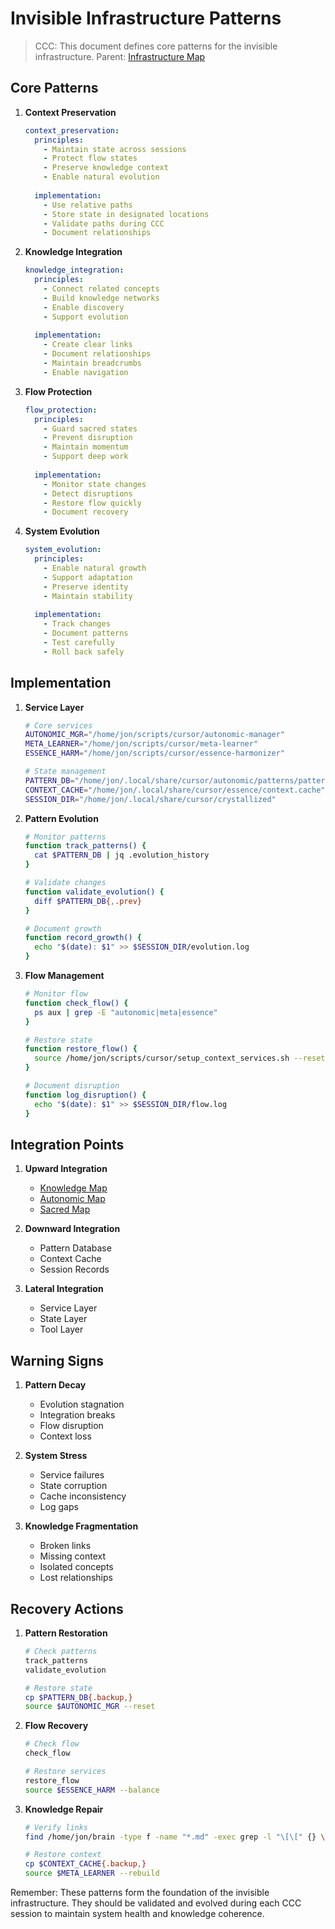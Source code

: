# Invisible Infrastructure Patterns
> CCC: This document defines core patterns for the invisible infrastructure.
> Parent: [Infrastructure Map](brain/invisible/INVISIBLE_MAP.md)

## Core Patterns

1. **Context Preservation**
   ```yaml
   context_preservation:
     principles:
       - Maintain state across sessions
       - Protect flow states
       - Preserve knowledge context
       - Enable natural evolution
     
     implementation:
       - Use relative paths
       - Store state in designated locations
       - Validate paths during CCC
       - Document relationships
   ```

2. **Knowledge Integration**
   ```yaml
   knowledge_integration:
     principles:
       - Connect related concepts
       - Build knowledge networks
       - Enable discovery
       - Support evolution
     
     implementation:
       - Create clear links
       - Document relationships
       - Maintain breadcrumbs
       - Enable navigation
   ```

3. **Flow Protection**
   ```yaml
   flow_protection:
     principles:
       - Guard sacred states
       - Prevent disruption
       - Maintain momentum
       - Support deep work
     
     implementation:
       - Monitor state changes
       - Detect disruptions
       - Restore flow quickly
       - Document recovery
   ```

4. **System Evolution**
   ```yaml
   system_evolution:
     principles:
       - Enable natural growth
       - Support adaptation
       - Preserve identity
       - Maintain stability
     
     implementation:
       - Track changes
       - Document patterns
       - Test carefully
       - Roll back safely
   ```

## Implementation

1. **Service Layer**
   ```bash
   # Core services
   AUTONOMIC_MGR="/home/jon/scripts/cursor/autonomic-manager"
   META_LEARNER="/home/jon/scripts/cursor/meta-learner"
   ESSENCE_HARM="/home/jon/scripts/cursor/essence-harmonizer"
   
   # State management
   PATTERN_DB="/home/jon/.local/share/cursor/autonomic/patterns/pattern_database.json"
   CONTEXT_CACHE="/home/jon/.local/share/cursor/essence/context.cache"
   SESSION_DIR="/home/jon/.local/share/cursor/crystallized"
   ```

2. **Pattern Evolution**
   ```bash
   # Monitor patterns
   function track_patterns() {
     cat $PATTERN_DB | jq .evolution_history
   }
   
   # Validate changes
   function validate_evolution() {
     diff $PATTERN_DB{,.prev}
   }
   
   # Document growth
   function record_growth() {
     echo "$(date): $1" >> $SESSION_DIR/evolution.log
   }
   ```

3. **Flow Management**
   ```bash
   # Monitor flow
   function check_flow() {
     ps aux | grep -E "autonomic|meta|essence"
   }
   
   # Restore state
   function restore_flow() {
     source /home/jon/scripts/cursor/setup_context_services.sh --reset
   }
   
   # Document disruption
   function log_disruption() {
     echo "$(date): $1" >> $SESSION_DIR/flow.log
   }
   ```

## Integration Points

1. **Upward Integration**
   - [Knowledge Map](brain/KNOWLEDGE_MAP.md)
   - [Autonomic Map](brain/autonomic/AUTONOMIC_MAP.md)
   - [Sacred Map](brain/sacred/SACRED_MAP.md)

2. **Downward Integration**
   - Pattern Database
   - Context Cache
   - Session Records

3. **Lateral Integration**
   - Service Layer
   - State Layer
   - Tool Layer

## Warning Signs

1. **Pattern Decay**
   - Evolution stagnation
   - Integration breaks
   - Flow disruption
   - Context loss

2. **System Stress**
   - Service failures
   - State corruption
   - Cache inconsistency
   - Log gaps

3. **Knowledge Fragmentation**
   - Broken links
   - Missing context
   - Isolated concepts
   - Lost relationships

## Recovery Actions

1. **Pattern Restoration**
   ```bash
   # Check patterns
   track_patterns
   validate_evolution
   
   # Restore state
   cp $PATTERN_DB{.backup,}
   source $AUTONOMIC_MGR --reset
   ```

2. **Flow Recovery**
   ```bash
   # Check flow
   check_flow
   
   # Restore services
   restore_flow
   source $ESSENCE_HARM --balance
   ```

3. **Knowledge Repair**
   ```bash
   # Verify links
   find /home/jon/brain -type f -name "*.md" -exec grep -l "\[\[" {} \;
   
   # Restore context
   cp $CONTEXT_CACHE{.backup,}
   source $META_LEARNER --rebuild
   ```

Remember: These patterns form the foundation of the invisible infrastructure. They should be validated and evolved during each CCC session to maintain system health and knowledge coherence.
